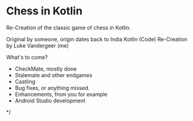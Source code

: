 # Chess in Kotlin
 Re-Creation of the classic game of chess in Kotlin.

 Original by someone, origin dates back to India
 Kotlin (Code) Re-Creation by Luke Vandergeer (me)

What's to come?
- CheckMate, mostly done
- Stalemate and other endgames
- Castling
- Bug fixes, or anything missed.
- Enhancements, from you for example
- Android Studio development

*/

